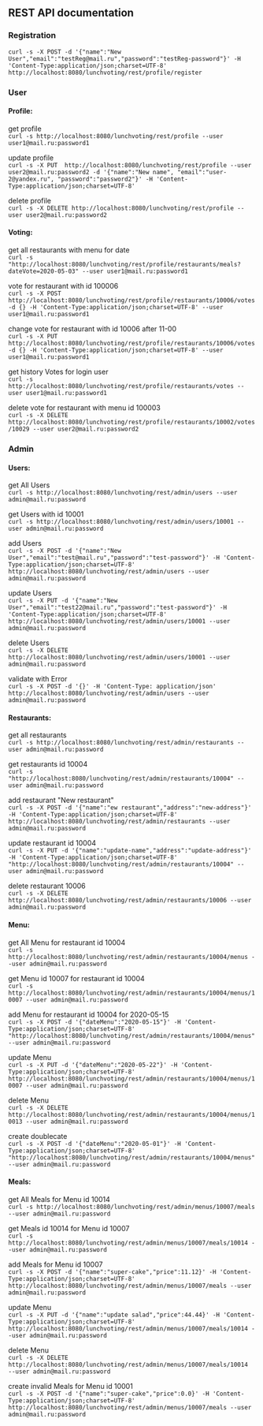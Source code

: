 ## REST API documentation

### Registration

`curl -s -X POST -d '{"name":"New User","email":"testReg@mail.ru","password":"testReg-password"}' -H 'Content-Type:application/json;charset=UTF-8' http://localhost:8080/lunchvoting/rest/profile/register`  

### User

#### Profile:
get profile <br>
`curl -s http://localhost:8080/lunchvoting/rest/profile --user user1@mail.ru:password1`

update profile <br>
`curl -s -X PUT  http://localhost:8080/lunchvoting/rest/profile --user user2@mail.ru:password2 -d '{"name":"New name", "email":"user-2@yandex.ru", "password":"password2"}' -H 'Content-Type:application/json;charset=UTF-8'` 

delete profile <br>
`curl -s -X DELETE http://localhost:8080/lunchvoting/rest/profile --user user2@mail.ru:password2`

#### Voting:

get all restaurants with menu for date<br>
`curl -s "http://localhost:8080/lunchvoting/rest/profile/restaurants/meals?dateVote=2020-05-03" --user user1@mail.ru:password1`

vote for restaurant with id 100006 <br>
`curl -s -X POST  http://localhost:8080/lunchvoting/rest/profile/restaurants/10006/votes -d {} -H 'Content-Type:application/json;charset=UTF-8' --user user1@mail.ru:password1`

change vote for restaurant with id 10006 after 11-00 <br>
`curl -s -X PUT  http://localhost:8080/lunchvoting/rest/profile/restaurants/10006/votes -d {} -H 'Content-Type:application/json;charset=UTF-8' --user user1@mail.ru:password1`

get history Votes for login user<br>
`curl -s http://localhost:8080/lunchvoting/rest/profile/restaurants/votes --user user1@mail.ru:password1`

delete vote for restaurant with menu id 100003 <br>
`curl -s -X DELETE http://localhost:8080/lunchvoting/rest/profile/restaurants/10002/votes/10029 --user user2@mail.ru:password2`

### Admin

#### Users:

get All Users<br>
`curl -s http://localhost:8080/lunchvoting/rest/admin/users --user admin@mail.ru:password`

get Users with id 10001<br>
`curl -s http://localhost:8080/lunchvoting/rest/admin/users/10001 --user admin@mail.ru:password`

add Users<br>
`curl -s -X POST -d '{"name":"New User","email":"test@mail.ru","password":"test-password"}' -H 'Content-Type:application/json;charset=UTF-8' http://localhost:8080/lunchvoting/rest/admin/users --user admin@mail.ru:password`

update Users<br>
`curl -s -X PUT -d '{"name":"New User","email":"test22@mail.ru","password":"test-password"}' -H 'Content-Type:application/json;charset=UTF-8' http://localhost:8080/lunchvoting/rest/admin/users/10001 --user admin@mail.ru:password`

delete Users<br>
`curl -s -X DELETE http://localhost:8080/lunchvoting/rest/admin/users/10001 --user admin@mail.ru:password`

validate with Error<br>
`curl -s -X POST -d '{}' -H 'Content-Type: application/json' http://localhost:8080/lunchvoting/rest/admin/users --user admin@mail.ru:password`

#### Restaurants:

get all restaurants <br>
`curl -s http://localhost:8080/lunchvoting/rest/admin/restaurants --user admin@mail.ru:password`

get  restaurants id 10004 <br>
`curl -s "http://localhost:8080/lunchvoting/rest/admin/restaurants/10004" --user admin@mail.ru:password`

add restaurant "New restaurant" <br>
`curl -s -X POST -d '{"name":"ew restaurant","address":"new-address"}' -H 'Content-Type:application/json;charset=UTF-8' http://localhost:8080/lunchvoting/rest/admin/restaurants --user admin@mail.ru:password`

update restaurant id 10004 <br>
`curl -s -X PUT -d '{"name":"update-name","address":"update-address"}' -H 'Content-Type:application/json;charset=UTF-8' "http://localhost:8080/lunchvoting/rest/admin/restaurants/10004" --user admin@mail.ru:password`

delete restaurant 10006 <br>
`curl -s -X DELETE http://localhost:8080/lunchvoting/rest/admin/restaurants/10006 --user admin@mail.ru:password`

#### Menu:

get All Menu for restaurant id 10004<br>
`curl -s http://localhost:8080/lunchvoting/rest/admin/restaurants/10004/menus --user admin@mail.ru:password`

get Menu id 10007 for restaurant id 10004<br>
`curl -s http://localhost:8080/lunchvoting/rest/admin/restaurants/10004/menus/10007 --user admin@mail.ru:password`

add Menu for restaurant id 10004 for 2020-05-15<br>
`curl -s -X POST -d '{"dateMenu":"2020-05-15"}' -H 'Content-Type:application/json;charset=UTF-8' "http://localhost:8080/lunchvoting/rest/admin/restaurants/10004/menus" --user admin@mail.ru:password`

update Menu<br>
`curl -s -X PUT -d '{"dateMenu":"2020-05-22"}' -H 'Content-Type:application/json;charset=UTF-8' http://localhost:8080/lunchvoting/rest/admin/restaurants/10004/menus/10007 --user admin@mail.ru:password`

delete Menu<br>
`curl -s -X DELETE http://localhost:8080/lunchvoting/rest/admin/restaurants/10004/menus/10013 --user admin@mail.ru:password`

create doublecate<br>
`curl -s -X POST -d '{"dateMenu":"2020-05-01"}' -H 'Content-Type:application/json;charset=UTF-8' "http://localhost:8080/lunchvoting/rest/admin/restaurants/10004/menus" --user admin@mail.ru:password`

#### Meals:

get All Meals for Menu id 10014<br>
`curl -s http://localhost:8080/lunchvoting/rest/admin/menus/10007/meals --user admin@mail.ru:password`

get Meals id 10014 for Menu id 10007<br>
`curl -s http://localhost:8080/lunchvoting/rest/admin/menus/10007/meals/10014 --user admin@mail.ru:password`

add Meals for Menu id 10007<br>
`curl -s -X POST -d '{"name":"super-cake","price":11.12}' -H 'Content-Type:application/json;charset=UTF-8' http://localhost:8080/lunchvoting/rest/admin/menus/10007/meals --user admin@mail.ru:password`

update Menu<br>
`curl -s -X PUT -d '{"name":"update salad","price":44.44}' -H 'Content-Type:application/json;charset=UTF-8' http://localhost:8080/lunchvoting/rest/admin/menus/10007/meals/10014 --user admin@mail.ru:password`

delete Menu<br>
`curl -s -X DELETE http://localhost:8080/lunchvoting/rest/admin/menus/10007/meals/10014   --user admin@mail.ru:password`

create invalid Meals for Menu id 10001<br>
`curl -s -X POST -d '{"name":"super-cake","price":0.0}' -H 'Content-Type:application/json;charset=UTF-8' http://localhost:8080/lunchvoting/rest/admin/menus/10007/meals --user admin@mail.ru:password`
